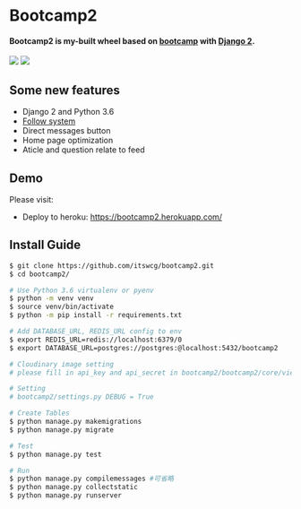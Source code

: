 # Bootcamp2  
#### Bootcamp2 is my-built wheel based on [bootcamp](https://github.com/qulc/bootcamp) with [Django 2](https://github.com/django/django).   
![](https://github.com/itswcg/bootcamp2/blob/master/bootcamp2/static/img/pic1.png)
![](https://github.com/itswcg/bootcamp2/blob/master/bootcamp2/static/img/pic2.png)  

## Some new features  
* Django 2 and Python 3.6
* [Follow system](https://itswcg.com/2018/01/bootcamp2/)   
* Direct messages button  
* Home page optimization  
* Aticle and question relate to feed  

## Demo  
Please visit:  

* Deploy to heroku: <https://bootcamp2.herokuapp.com/>

## Install Guide
```bash
$ git clone https://github.com/itswcg/bootcamp2.git
$ cd bootcamp2/

# Use Python 3.6 virtualenv or pyenv
$ python -m venv venv 
$ source venv/bin/activate
$ python -m pip install -r requirements.txt

# Add DATABASE_URL, REDIS_URL config to env
$ export REDIS_URL=redis://localhost:6379/0
$ export DATABASE_URL=postgres://postgres:@localhost:5432/bootcamp2

# Cloudinary image setting
# please fill in api_key and api_secret in bootcamp2/bootcamp2/core/views.py

# Setting
# bootcamp2/settings.py DEBUG = True

# Create Tables
$ python manage.py makemigrations
$ python manage.py migrate

# Test
$ python manage.py test

# Run
$ python manage.py compilemessages #可省略
$ python manage.py collectstatic
$ python manage.py runserver
```


